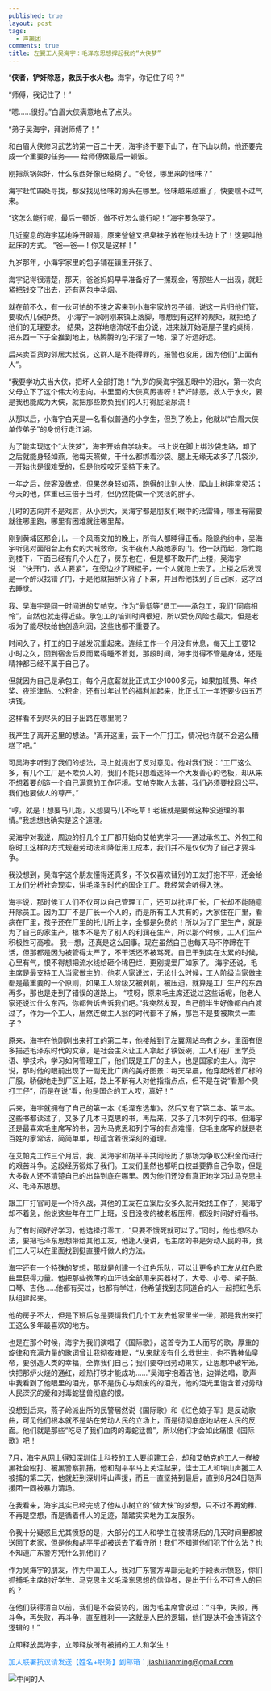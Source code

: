 ```yaml
---
published: true
layout: post
tags:
  - 声援团
comments: true
title: 左翼工人吴海宇：毛泽东思想撑起我的“大侠梦”
---
```

“<b>侠者，铲奸除恶，救民于水火也。</b>海宇，你记住了吗？”

“师傅，我记住了！”

“嗯……很好。”白眉大侠满意地点了点头。

“弟子吴海宇，拜谢师傅了！”

和白眉大侠修习武艺的第一百二十天，海宇终于要下山了，在下山以前，他还要完成一个重要的任务——
给师傅做最后一顿饭。

刚把蒸锅架好，什么东西好像已经糊了。“奇怪，哪里来的怪味？”

海宇赶忙四处寻找，都没找见怪味的源头在哪里。怪味越来越重了，快要喘不过气来。

“这怎么能行呢，最后一顿饭，做不好怎么能行呢！”海宇要急哭了。

几近窒息的海宇猛地睁开眼睛，原来爸爸又把臭袜子放在他枕头边上了！这是叫他起床的方式。
“爸—爸—！你又是这样！”

九岁那年，小海宇家里的包子铺在镇里开张了。

海宇记得很清楚，那天，爸爸妈妈早早准备好了一摞现金，等那些人一出现，就赶紧把钱交了出去，还有两包中华烟。

就在前不久，有一伙可怕的不速之客来到小海宇家的包子铺，说这一片归他们管，要收点儿保护费。
小海宇一家刚刚来镇上落脚，哪想到有这样的规矩，就拒绝了他们的无理要求。
结果，这群地痞流氓不由分说，进来就开始砸屋子里的桌椅，把东西一下子全推到地上，热腾腾的包子滚了一地，滚了好远好远。

后来卖百货的邻居大叔说，这群人是不能得罪的，报警也没用，因为他们“上面有人”。

“我要学功夫当大侠，把坏人全部打跑！”九岁的吴海宇强忍眼中的泪水，第一次向父母立下了这个伟大的志向。书里面的大侠真厉害呀！铲奸除恶，救人于水火，要是我也能成为大侠，就把那些欺负我们的人打得屁滚尿流！

从那以后，小海宇白天是一名看似普通的小学生，但到了晚上，他就以“白眉大侠单传弟子”的身份行走江湖。

为了能实现这个“大侠梦”，海宇开始自学功夫。
书上说在脚上绑沙袋走路，卸了之后就能身轻如燕，他每天照做，干什么都绑着沙袋。腿上无缘无故多了几袋沙，一开始也是很难受的，但是他咬咬牙坚持下来了。

一年之后，侠客没做成，但果然身轻如燕，跑得的比别人快，爬山上树非常灵活；今天的他，体重已三倍于当时，但仍然能做一个灵活的胖子。

儿时的志向并不是戏言，从小到大，吴海宇都是朋友们眼中的活雷锋，哪里有需要就往哪里跑，哪里有困难就往哪里帮。

刚到黄埔区那会儿，一个风雨交加的晚上，所有人都睡得正香。隐隐约约中，吴海宇听见对面阳台上有女的大喊救命，说半夜有人敲她家的门。他一跃而起，急忙跑到楼下，下面已经有几个人在了，房东也在，但是都不敢开门上楼，吴海宇说：“快开门，救人要紧”，在旁边抄了跟棍子，一个人就跑上去了。上楼之后发现是一个醉汉找错了门，于是他就把醉汉背了下来，并且帮他找到了自己家，这才回去睡觉。

我、吴海宇是同一时间进的艾帕克，作为“最低等”员工——承包工，我们“同病相怜”，自然也就走得近些。承包工的培训时间很短，所以受伤风险也最大，但是老板为了能尽快给他创造利润，这些也都不重要了。

时间久了，打工的日子越发沉重起来。连续工作一个月没有休息，每天上工要12小时之久，回到宿舍后反而累得睡不着觉，那段时间，海宇觉得不管是身体，还是精神都已经不属于自己了。

但就因为自己是承包工，每个月底薪就比正式工少1000多元，如果加班费、年终奖、夜班津贴、公积金，还有过年过节的福利加起来，比正式工一年还要少四五万块钱。

这样看不到尽头的日子出路在哪里呢？

我产生了离开这里的想法。“离开这里，去下一个厂打工，情况也许就不会这么糟糕了吧。”

可吴海宇听到了我们的想法，马上就提出了反对意见。他对我们说：“工厂这么多，有几个工厂是不欺负人的，我们不能只想着选择一个大发善心的老板，却从来不想着要创造一个自己满意的工作环境。艾帕克欺人太甚，我们必须要找回公平，我们也要做人的尊严。”

 “哼，就是！想要马儿跑，又想要马儿不吃草！老板就是要做这种没道理的事情。”我想想也确实是这个道理。

吴海宇对我说，周边的好几个工厂都开始向艾帕克学习——通过承包工、外包工和临时工这样的方式规避劳动法和降低用工成本，我们并不是仅仅为了自己才要斗争。

我没想到，吴海宇这个朋友懂得还真多，不仅仅喜欢替别的工友打抱不平，还会给工友们分析社会现实，讲毛泽东时代的国企工厂。我经常会听得入迷。

海宇说，那时候工人们不仅可以自己管理工厂，还可以批评厂长，厂长却不能随意开除员工。因为工厂不是厂长一个人的，而是所有工人共有的，大家住在厂里，看病在厂里，孩子还在厂里的托儿所上学，全都是免费的！所以为了厂里生产，就是为了自己的家生产，根本不是为了别人的利润在生产，所以那个时候，工人们生产积极性可高啦。
我一想，还真是这么回事。现在虽然自己也每天马不停蹄在干活，但那都是因为被管得太严了，不干活还不被骂死。自己干到实在太累的时候，心里有气，恨不得想把流水线给砸个稀巴烂，更别提爱厂如家了。
海宇还说，毛主席是最支持工人当家做主的，他老人家说过，无论什么时候，工人阶级当家做主都是最重要的一个原则，如果工人阶级又被剥削，被压迫，就算是工厂生产的东西再多，那也是走到了错误的道路上。
“哎呀，原来毛主席还说过这些话呢，他老人家还说过什么东西，你都告诉告诉我们吧。”我突然发现，自己前半生好像都白白渡过了，作为一个工人，居然连做主人翁的时代都不了解，那岂不是要被欺负一辈子？

原来，海宇在他刚刚出来打工的第二年，他接触到了左翼网站乌有之乡，里面有很多描述毛泽东时代的文章，是社会主义让工人拿起了铁饭碗，工人们在厂里学英语、学技术，学习如何管理工厂，他们既是工厂的主人，也是国家的主人。海宇说，那时他的眼前出现了一副无比广阔的美好图景：每天早晨，他穿起绣着厂标的厂服，骄傲地走到厂区上班，路上不断有人对他指指点点，但不是在说“看那个臭打工仔”，而是在说“看，他是国企的工人哎，真好！”

后来，海宇就拥有了自己的第一本《毛泽东选集》，然后又有了第二本、第三本。这些书都读过了，又多了几本马克思的书，再后来，又多了几本列宁的书。但海宇还是最喜欢毛主席写的书，因为马克思和列宁写的有点难懂，但毛主席写的就是老百姓的家常话，简简单单，却蕴含着很深刻的道理。

在艾帕克工作三个月后，我、吴海宇和胡平平共同经历了那场为争取公积金而进行的艰苦斗争。这段经历锻炼了我们。工友们虽然也都明白权益要靠自己争取，但是大多数人还不清楚自己的出路到底在哪里。因为他们还没有真正地学习过马克思主义、毛泽东思想。

跟工厂打官司是一个持久战，其他的工友在立案后没多久就开始找工作了，吴海宇却不着急，他说这些年在工厂上班，没日没夜的被老板压榨，都没时间好好看书。

为了有时间好好学习，他选择打零工，“只要不饿死就可以了。”同时，他也想尽办法，要把毛泽东思想带给其他工友，他逢人便讲，毛主席的书是劳动人民的书，我们工人可以在里面找到挺直腰杆做人的方法。

海宇还有一个特殊的梦想，那就是创建一个红色乐队，可以让更多的工友从红色歌曲里获得力量。他把那些微薄的血汗钱全部用来买器材了，大号、小号、架子鼓、口琴、吉他……他都有买过，也都有学过，他希望找到志同道合的人一起把红色乐队组建起来。

他的房子不大，但是下班后总是要请我们几个工友去他家里坐一坐，那是我出来打工这么多年最喜欢的地方。

也是在那个时候，海宇为我们演唱了《国际歌》，这首专为工人而写的歌，厚重的旋律和充满力量的歌词曾让我彻夜难眠，“从来就没有什么救世主，也不靠神仙皇帝，要创造人类的幸福，全靠我们自己；我们要夺回劳动果实，让思想冲破牢笼，快把那炉火烧的通红，趁热打铁才能成功……”吴海宇抱着吉他，边弹边唱，歌声中我看到了他眼里的泪光，那不是伤心与颓废的的泪光，他的泪光里饱含着对劳动人民深沉的爱和对毒蛇猛兽彻底的恨。

没想到后来，燕子岭派出所的民警居然说《国际歌》和《红色娘子军》是反动歌曲，可见他们根本就不是站在劳动人民的立场上，而是彻彻底底地站在人民的反面。他们就是那些“吃尽了我们血肉的毒蛇猛兽”，所以他们才会如此痛恨《国际歌》吧！

7月，海宇从网上得知深圳佳士科技的工人要组建工会，却和艾帕克的工人一样被黑社会殴打、被黑警察抓捕，他和胡平平马上关注起来，佳士工人和坪山声援工人被捕的第二天，他就赶到深圳坪山声援，而且一直坚持到最后，直到8月24日随声援团一同被暴力清场。

在我看来，海宇其实已经完成了他从小树立的“做大侠”的梦想，只不过不再幼稚、不再是空想，而是循着伟人的足迹，踏踏实实地为工友服务。

令我十分疑惑且尤其愤怒的是，大部分的工人和学生在被清场后的几天时间里都被送回了老家，但是他和胡平平却被送去了看守所！我们不知道他们犯了什么法？也不知道广东警方凭什么抓他们？

作为吴海宇的朋友，作为中国工人，我对广东警方卑鄙无耻的手段表示愤怒，你们抓捕毛主席的好学生、马克思主义毛泽东思想的信仰者，是出于什么不可告人的目的？

在他们获得清白以前，我们是不会妥协的，因为毛主席曾说过：“斗争，失败，再斗争，再失败，再斗争，直至胜利——这就是人民的逻辑，他们是决不会违背这个逻辑的！”

立即释放吴海宇，立即释放所有被捕的工人和学生！

<font color="1E90FF">加入联署抗议请发送【姓名+职务】到邮箱：jiashilianming@gmail.com </font>

![中间的人](https://i.loli.net/2018/09/07/5b91ed6ba9334.jpg)
